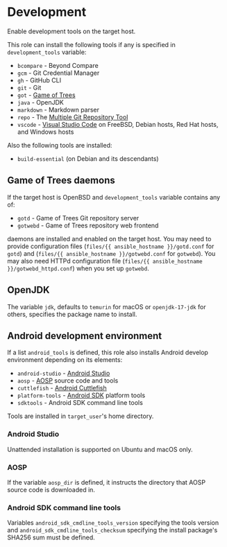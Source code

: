 # Development

Enable development tools on the target host.

This role can install the following tools if any is specified in
`development_tools` variable:

* `bcompare` - Beyond Compare
* `gcm` - Git Credential Manager
* `gh` - GitHub CLI
* `git` - Git
* `got` - [Game of Trees][]
* `java` - OpenJDK
* `markdown` - Markdown parser
* `repo` - The [Multiple Git Repository Tool][]
* `vscode` - [Visual Studio Code][] on FreeBSD, Debian hosts, Red Hat
  hosts, and Windows hosts

Also the following tools are installed:

* `build-essential` (on Debian and its descendants)

[Game of Trees]: https://gameoftrees.org/index.html
[Multiple Git Repository Tool]: https://gerrit.googlesource.com/git-repo/
[Visual Studio Code]: https://code.visualstudio.com/

## Game of Trees daemons

If the target host is OpenBSD and `development_tools` variable contains
any of:

* `gotd` - Game of Trees Git repository server
* `gotwebd` - Game of Trees repository web frontend

daemons are installed and enabled on the target host.  You may need to
provide configuration files (`files/{{ ansible_hostname }}/gotd.conf`
for `gotd`) and (`files/{{ ansible_hostname }}/gotwebd.conf` for
`gotwebd`).  You may also need HTTPd configuration file
(`files/{{ ansible_hostname }}/gotwebd_httpd.conf`) when you set up `gotwebd`.

## OpenJDK

The variable `jdk`, defaults to `temurin` for macOS or `openjdk-17-jdk`
for others, specifies the package name to install.

## Android development environment

If a list `android_tools` is defined, this role also installs Android
develop environment depending on its elements:

* `android-studio` - [Android Studio][]
* `aosp` - [AOSP][] source code and tools
* `cuttlefish` - [Android Cuttlefish][]
* `platform-tools` - [Android SDK][] platform tools
* `sdktools` - Android SDK command line tools

Tools are installed in `target_user`'s home directory.

[Android Cuttlefish]: https://source.android.com/docs/devices/cuttlefish
[Android SDK]: https://developer.android.com/tools
[Android Studio]: https://developer.android.com/studio
[AOSP]: https://source.android.com/

### Android Studio

Unattended installation is supported on Ubuntu and macOS only.

### AOSP

If the variable `aosp_dir` is defined, it instructs the directory that
AOSP source code is downloaded in.

### Android SDK command line tools

Variables `android_sdk_cmdline_tools_version` specifying the tools
version and `android_sdk_cmdline_tools_checksum` specifying the install
package's SHA256 sum must be defined.
